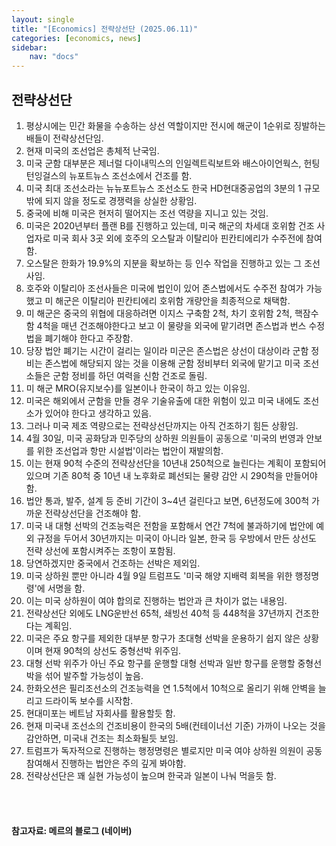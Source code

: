 ```yaml
---
layout: single
title: "[Economics] 전략상선단 (2025.06.11)"
categories: [economics, news]
sidebar:
    nav: "docs"
---
```


## 전략상선단
1. 평상시에는 민간 화물을 수송하는 상선 역할이지만 전시에 해군이 1순위로 징발하는 배들이 전략상선단임.
1. 현재 미국의 조선업은 총체적 난국임.
1. 미국 군함 대부분은 제너럴 다이내믹스의 인일렉트릭보트와 배스아이언웍스, 헌팅턴잉걸스의 뉴포트뉴스 조선소에서 건조를 함.
1. 미국 최대 조선소라는 뉴뉴포트뉴스 조선소도 한국 HD현대중공업의 3분의 1 규모밖에 되지 않을 정도로 경쟁력을 상실한 상황임.
1. 중국에 비해 미국은 현저히 떨어지는 조선 역량을 지니고 있는 것임.
1. 미국은 2020년부터 플랜 B를 진행하고 있는데, 미국 해군의 차세대 호위함 건조 사업자로 미국 회사 3곳 외에 호주의 오스탈과 이탈리아 핀칸티에리가 수주전에 참여함.
1. 오스탈은 한화가 19.9%의 지분을 확보하는 등 인수 작업을 진행하고 있는 그 조선사임.
1. 호주와 이탈리아 조선사들은 미국에 법인이 있어 존스법에서도 수주전 참여가 가능했고 미 해군은 이탈리아 핀칸티에리 호위함 개량안을 최종적으로 채택함.
1. 미 해군은 중국의 위협에 대응하려면 이지스 구축함 2척, 차기 호위함 2척, 핵잠수함 4척을 매년 건조해야한다고 보고 이 물량을 외국에 맡기려면 존스법과 번스 수정법을 폐기해야 한다고 주장함.
1. 당장 법안 폐기는 시간이 걸리는 일이라 미군은 존스법은 상선이 대상이라 군함 정비는 존스법에 해당되지 않는 것을 이용해 군함 정비부터 외국에 맡기고 미국 조선소들은 군함 정비를 하던 여력을 신함 건조로 돌림.
1. 미 해군 MRO(유지보수)를 일본이나 한국이 하고 있는 이유임.
1. 미국은 해외에서 군함을 만들 경우 기술유출에 대한 위험이 있고 미국 내에도 조선소가 있어야 한다고 생각하고 있음.
1. 그러나 미국 제조 역량으로는 전략상선단까지는 아직 건조하기 힘든 상황임.
1. 4월 30일, 미국 공화당과 민주당의 상하원 의원들이 공동으로 '미국의 번영과 안보를 위한 조선업과 항만 시설법'이라는 법안이 재발의함.
1. 이는 현재 90척 수준의 전략상선단을 10년내 250척으로 늘린다는 계획이 포함되어 있으며 기존 80척 중 10년 내 노후화로 폐선되는 물량 감안 시 290척을 만들어야 함.
1. 법안 통과, 발주, 설계 등 준비 기간이 3~4년 걸린다고 보면, 6년정도에 300척 가까운 전략상선단을 건조해야 함.
1. 미국 내 대형 선박의 건조능력은 전함을 포함해서 연간 7척에 불과하기에 법안에 예외 규정을 두어서 30년까지는 미국이 아니라 일본, 한국 등 우방에서 만든 상선도 전략 상선에 포함시켜주는 조항이 포함됨.
1. 당연하겠지만 중국에서 건조하는 선박은 제외임.
1. 미국 상하원 뿐만 아니라 4월 9일 트럼프도 '미국 해양 지배력 회복을 위한 행정명령'에 서명을 함.
1. 이는 미국 상하원이 여야 합의로 진행하는 법안과 큰 차이가 없는 내용임.
1. 전략상선단 외에도 LNG운반선 65척, 쇄빙선 40척 등 448척을 37년까지 건조한다는 계획임.
1. 미국은 주요 항구를 제외한 대부분 항구가 초대형 선박을 운용하기 쉽지 않은 상황이며 현재 90척의 상선도 중형선박 위주임.
1. 대형 선박 위주가 아닌 주요 항구를 운행할 대형 선박과 일반 항구를 운행할 중형선박을 섞어 발주할 가능성이 높음.
1. 한화오션은 필리조선소의 건조능력을 연 1.5척에서 10척으로 올리기 위해 안벽을 늘리고 드라이독 보수를 시작함.
1. 현대미포는 베트남 자회사를 활용할듯 함.
1. 현재 미국내 조선소의 건조비용이 한국의 5배(컨테이너선 기준) 가까이 나오는 것을 감안하면, 미국내 건조는 최소화될듯 보임.
1. 트럼프가 독자적으로 진행하는 행정명령은 별로지만 미국 여야 상하원 의원이 공동 참여해서 진행하는 법안은 주의 깊게 봐야함.
1. 전략상선단은 꽤 실현 가능성이 높으며 한국과 일본이 나눠 먹을듯 함.



<br/>
<br/>

#### 참고자료: 메르의 블로그 (네이버)